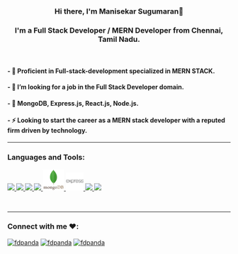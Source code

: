 <h3 align="center">Hi there, I'm Manisekar Sugumaran👋</h3> 
<h3 align="center">I'm a Full Stack Developer / MERN Developer from <b>Chennai, Tamil Nadu.</b></h3>
<br/>
<h4>- 🔭 Proficient in Full-stack-development specialized in MERN STACK.</h4>
<h4>- 👯 I’m looking for a job in the Full Stack Developer domain.</h4> 
<h4>- 🥅 MongoDB, Express.js, React.js, Node.js.</h4>
<h4>- ⚡ Looking to start the career as a MERN stack developer with a reputed firm driven by technology.</h4>

---

### Languages and Tools:
<p align="left"> 
    <a href="https://www.w3.org/html/" target="_blank"> <img src="https://img.icons8.com/color/48/000000/html-5.png"/> </a> 
    <a href="https://www.w3schools.com/css/" target="_blank"> <img src="https://img.icons8.com/color/48/000000/css3.png"/> </a> 
    <a href="https://getbootstrap.com" target="_blank"> <img src="https://img.icons8.com/color/48/000000/bootstrap.png"/> </a>
    <a href="https://developer.mozilla.org/en-US/docs/Web/JavaScript" target="_blank"> <img src="https://img.icons8.com/color/48/000000/javascript.png"/> </a>
    <a href="https://www.mongodb.com/" target="_blank"> <img src="https://raw.githubusercontent.com/devicons/devicon/master/icons/mongodb/mongodb-original-wordmark.svg" alt="mongodb" width="48" height="48"/> </a>
     <a href="https://expressjs.com" target="_blank"> <img src="https://raw.githubusercontent.com/devicons/devicon/master/icons/express/express-original-wordmark.svg" alt="express" width="40" height="40"/> </a>
    <a href="https://reactjs.org/" target="_blank"> <img src="https://img.icons8.com/color/48/000000/react-native.png"/> </a>
     <a style="padding-right:8px;" href="https://nodejs.org" target="_blank"> <img src="https://img.icons8.com/color/48/000000/nodejs.png"/> </a>   
</p>
<br />

---

### Connect with me ❤️:
<p align="left">
<a href="https://fd-portfolio.netlify.app/" target="blank"><img align="center" src="https://cdn.jsdelivr.net/npm/simple-icons@3.0.1/icons/dev-dot-to.svg" alt="fdpanda" height="30" width="40" /></a>
<a href="https://www.linkedin.com/in/manisekar-sugumaran-331134168/" target="blank"><img align="center" src="https://raw.githubusercontent.com/rahuldkjain/github-profile-readme-generator/master/src/images/icons/Social/linked-in-alt.svg" alt="fdpanda" height="30" width="40" /></a>
<a href="https://www.instagram.com/fd_panda/" target="blank"><img align="center" src="https://raw.githubusercontent.com/rahuldkjain/github-profile-readme-generator/master/src/images/icons/Social/instagram.svg" alt="fdpanda" height="30" width="40" /></a>
</p>
